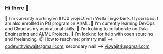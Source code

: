 ### Hi there 👋

<!--
**viswajitnayak/viswajitnayak** is a ✨ _special_ ✨ repository because its `README.md` (this file) appears on your GitHub profile.

Here are some ideas to get you started:

- 🔭 I’m currently working on ...
- 🌱 I’m currently learning ...
- 👯 I’m looking to collaborate on ...
- 🤔 I’m looking for help with ...
- 💬 Ask me about ...
- 📫 How to reach me: ...
- 😄 Pronouns: ...
- ⚡ Fun fact: ...
-->

🔭 I’m currently working on IHUB project with Wells Fargo bank, Hyderabad. I am also enrollled in PG program on AI/ML.
🌱 I’m currently learning DevOps and Cloud as my aspirational skills.
👯 I’m looking to collaborate on Data Engineering and AI/ML Projects. 
🤔 I’m looking for help with open sourcing and freelancing.
📫 How to reach me: primary mail --> codewithviswajit@gmail.com, secondary mail --> viswajit4u@gmail.com
